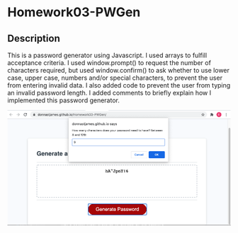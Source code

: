 # Homework03-PWGen

## Description

This is a password generator using Javascript.  I used arrays to fulfill acceptance criteria.  I used window.prompt() to request the number of characters required, but used window.confirm() to ask whether to use lower case, upper case, numbers and/or special characters, to prevent the user from entering invalid data.  I also added code to prevent the user from typing an invalid password length.  I added comments to briefly explain how I implemented this password generator.  

![Screen Shot of my Project](./PWGen.png)